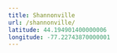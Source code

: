 ```yaml
---
title: Shannonville
url: /shannonville/
latitude: 44.194901400000006
longitude: -77.22743870000001
---
```

